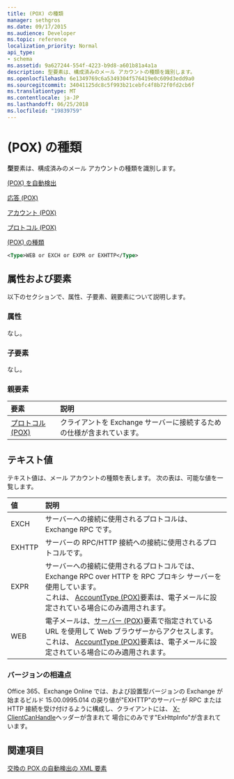 ```yaml
---
title: (POX) の種類
manager: sethgros
ms.date: 09/17/2015
ms.audience: Developer
ms.topic: reference
localization_priority: Normal
api_type:
- schema
ms.assetid: 9a627244-554f-4223-b9d8-a601b81a4a1a
description: 型要素は、構成済みのメール アカウントの種類を識別します。
ms.openlocfilehash: 6e1349769c6a5349304f576419e0c609d3edd9a0
ms.sourcegitcommit: 34041125dc8c5f993b21cebfc4f8b72f0fd2cb6f
ms.translationtype: MT
ms.contentlocale: ja-JP
ms.lasthandoff: 06/25/2018
ms.locfileid: "19839759"
---
```

# <a name="type-pox"></a>(POX) の種類

**型**要素は、構成済みのメール アカウントの種類を識別します。 
  
[(POX) を自動検出](autodiscover-pox.md)
  
[応答 (POX)](response-pox.md)
  
[アカウント (POX)](account-pox.md)
  
[プロトコル (POX)](protocol-pox.md)
  
[(POX) の種類](type-pox.md)
  
```XML
<Type>WEB or EXCH or EXPR or EXHTTP</Type>
```

## <a name="attributes-and-elements"></a>属性および要素

以下のセクションで、属性、子要素、親要素について説明します。
  
### <a name="attributes"></a>属性

なし。
  
### <a name="child-elements"></a>子要素

なし。
  
### <a name="parent-elements"></a>親要素

|**要素**|**説明**|
|:-----|:-----|
|[プロトコル (POX)](protocol-pox.md) <br/> |クライアントを Exchange サーバーに接続するための仕様が含まれています。  <br/> |
   
## <a name="text-value"></a>テキスト値

テキスト値は、メール アカウントの種類を表します。 次の表は、可能な値を一覧します。
  
|**値**|**説明**|
|:-----|:-----|
|EXCH  <br/> |サーバーへの接続に使用されるプロトコルは、Exchange RPC です。  <br/> |
|EXHTTP  <br/> |サーバーの RPC/HTTP 接続への接続に使用されるプロトコルです。  <br/> |
|EXPR  <br/> |サーバーへの接続に使用されるプロトコルでは、Exchange RPC over HTTP を RPC プロキシ サーバーを使用しています。  <br/> これは、 [AccountType (POX)](accounttype-pox.md)要素は、電子メールに設定されている場合にのみ適用されます。  <br/> |
|WEB  <br/> |電子メールは、[サーバー (POX)](server-pox.md)要素で指定されている URL を使用して Web ブラウザーからアクセスします。  <br/> これは、 [AccountType (POX)](accounttype-pox.md)要素は、電子メールに設定されている場合にのみ適用されます。  <br/> |
   
### <a name="version-differences"></a>バージョンの相違点

Office 365、Exchange Online では、および設置型バージョンの Exchange が始まるビルド 15.00.0995.014 の戻り値が"EXHTTP"のサーバーが RPC または HTTP 接続を受け付けるように構成し、クライアントには、 [X-ClientCanHandle](pox-autodiscover-request-for-exchange.md)ヘッダーが含まれて 場合にのみです"ExHttpInfo"が含まれています。 
  
## <a name="see-also"></a>関連項目



[交換の POX の自動検出の XML 要素](pox-autodiscover-xml-elements-for-exchange.md)

